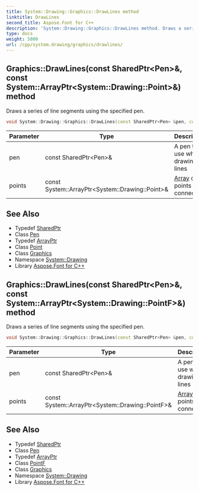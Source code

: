 ```yaml
---
title: System::Drawing::Graphics::DrawLines method
linktitle: DrawLines
second_title: Aspose.Font for C++
description: 'System::Drawing::Graphics::DrawLines method. Draws a series of line segments using the specified pen in C++.'
type: docs
weight: 5800
url: /cpp/system.drawing/graphics/drawlines/
---
```

## Graphics::DrawLines(const SharedPtr\<Pen\>\&, const System::ArrayPtr\<System::Drawing::Point\>\&) method


Draws a series of line segments using the specified pen.

```cpp
void System::Drawing::Graphics::DrawLines(const SharedPtr<Pen> &pen, const System::ArrayPtr<System::Drawing::Point> &points)
```


| Parameter | Type | Description |
| --- | --- | --- |
| pen | const SharedPtr\<Pen\>\& | A pen to use when drawing the lines |
| points | const System::ArrayPtr\<System::Drawing::Point\>\& | [Array](../../../system/array/) of points to connect |

## See Also

* Typedef [SharedPtr](../../../system/sharedptr/)
* Class [Pen](../../pen/)
* Typedef [ArrayPtr](../../../system/arrayptr/)
* Class [Point](../../point/)
* Class [Graphics](../)
* Namespace [System::Drawing](../../)
* Library [Aspose.Font for C++](../../../)
## Graphics::DrawLines(const SharedPtr\<Pen\>\&, const System::ArrayPtr\<System::Drawing::PointF\>\&) method


Draws a series of line segments using the specified pen.

```cpp
void System::Drawing::Graphics::DrawLines(const SharedPtr<Pen> &pen, const System::ArrayPtr<System::Drawing::PointF> &points)
```


| Parameter | Type | Description |
| --- | --- | --- |
| pen | const SharedPtr\<Pen\>\& | A pen to use when drawing the lines |
| points | const System::ArrayPtr\<System::Drawing::PointF\>\& | [Array](../../../system/array/) of points to connect |

## See Also

* Typedef [SharedPtr](../../../system/sharedptr/)
* Class [Pen](../../pen/)
* Typedef [ArrayPtr](../../../system/arrayptr/)
* Class [PointF](../../pointf/)
* Class [Graphics](../)
* Namespace [System::Drawing](../../)
* Library [Aspose.Font for C++](../../../)
